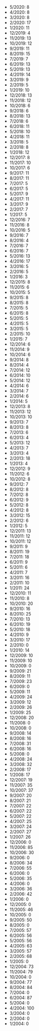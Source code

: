 *  5/2020: 8
*  4/2020: 8
*  3/2020: 8
*  2/2020: 17
*  1/2020: 11
*  12/2019: 4
*  11/2019: 13
*  10/2019: 12
*  9/2019: 11
*  8/2019: 15
*  7/2019: 7
*  6/2019: 13
*  5/2019: 13
*  4/2019: 14
*  3/2019: 9
*  2/2019: 5
*  1/2019: 10
*  12/2018: 13
*  11/2018: 12
*  10/2018: 6
*  9/2018: 6
*  8/2018: 13
*  7/2018: 6
*  6/2018: 11
*  5/2018: 10
*  4/2018: 11
*  3/2018: 5
*  2/2018: 8
*  1/2018: 12
*  12/2017: 8
*  11/2017: 10
*  10/2017: 6
*  9/2017: 11
*  8/2017: 11
*  7/2017: 5
*  6/2017: 5
*  5/2017: 9
*  4/2017: 11
*  3/2017: 9
*  2/2017: 7
*  1/2017: 5
*  12/2016: 7
*  11/2016: 8
*  10/2016: 5
*  9/2016: 7
*  8/2016: 4
*  7/2016: 7
*  6/2016: 7
*  5/2016: 13
*  4/2016: 17
*  3/2016: 5
*  2/2016: 5
*  1/2016: 3
*  12/2015: 8
*  11/2015: 6
*  10/2015: 5
*  9/2015: 8
*  8/2015: 8
*  7/2015: 5
*  6/2015: 8
*  5/2015: 5
*  4/2015: 5
*  3/2015: 5
*  2/2015: 10
*  1/2015: 7
*  12/2014: 6
*  11/2014: 9
*  10/2014: 6
*  9/2014: 8
*  8/2014: 4
*  7/2014: 12
*  6/2014: 10
*  5/2014: 12
*  4/2014: 6
*  3/2014: 7
*  2/2014: 6
*  1/2014: 5
*  12/2013: 8
*  11/2013: 12
*  10/2013: 10
*  9/2013: 7
*  8/2013: 8
*  7/2013: 6
*  6/2013: 4
*  5/2013: 12
*  4/2013: 7
*  3/2013: 4
*  2/2013: 18
*  1/2013: 4
*  12/2012: 9
*  11/2012: 6
*  10/2012: 8
*  9/2012: 7
*  8/2012: 8
*  7/2012: 8
*  6/2012: 9
*  5/2012: 8
*  4/2012: 8
*  3/2012: 15
*  2/2012: 6
*  1/2012: 5
*  12/2011: 13
*  11/2011: 12
*  10/2011: 12
*  9/2011: 9
*  8/2011: 19
*  7/2011: 18
*  6/2011: 9
*  5/2011: 6
*  4/2011: 7
*  3/2011: 16
*  2/2011: 10
*  1/2011: 24
*  12/2010: 11
*  11/2010: 8
*  10/2010: 20
*  9/2010: 16
*  8/2010: 25
*  7/2010: 13
*  6/2010: 19
*  5/2010: 18
*  4/2010: 9
*  3/2010: 17
*  2/2010: 0
*  1/2010: 14
*  12/2009: 10
*  11/2009: 10
*  10/2009: 0
*  9/2009: 21
*  8/2009: 11
*  7/2009: 23
*  6/2009: 0
*  5/2009: 11
*  4/2009: 24
*  3/2009: 12
*  2/2009: 26
*  1/2009: 25
*  12/2008: 20
*  11/2008: 0
*  10/2008: 0
*  9/2008: 14
*  8/2008: 16
*  7/2008: 31
*  6/2008: 16
*  5/2008: 0
*  4/2008: 24
*  3/2008: 32
*  2/2008: 17
*  1/2008: 17
*  12/2007: 19
*  11/2007: 35
*  10/2007: 37
*  9/2007: 20
*  8/2007: 21
*  7/2007: 22
*  6/2007: 22
*  5/2007: 22
*  4/2007: 25
*  3/2007: 24
*  2/2007: 27
*  1/2007: 26
*  12/2006: 0
*  11/2006: 85
*  10/2006: 30
*  9/2006: 0
*  8/2006: 34
*  7/2006: 55
*  6/2006: 0
*  5/2006: 35
*  4/2006: 0
*  3/2006: 36
*  2/2006: 42
*  1/2006: 0
*  12/2005: 0
*  11/2005: 46
*  10/2005: 0
*  9/2005: 50
*  8/2005: 0
*  7/2005: 57
*  6/2005: 56
*  5/2005: 56
*  4/2005: 63
*  3/2005: 57
*  2/2005: 68
*  1/2005: 0
*  12/2004: 73
*  11/2004: 79
*  10/2004: 0
*  9/2004: 77
*  8/2004: 84
*  7/2004: 0
*  6/2004: 87
*  5/2004: 0
*  4/2004: 100
*  3/2004: 0
*  2/2004: 0
*  1/2004: 0